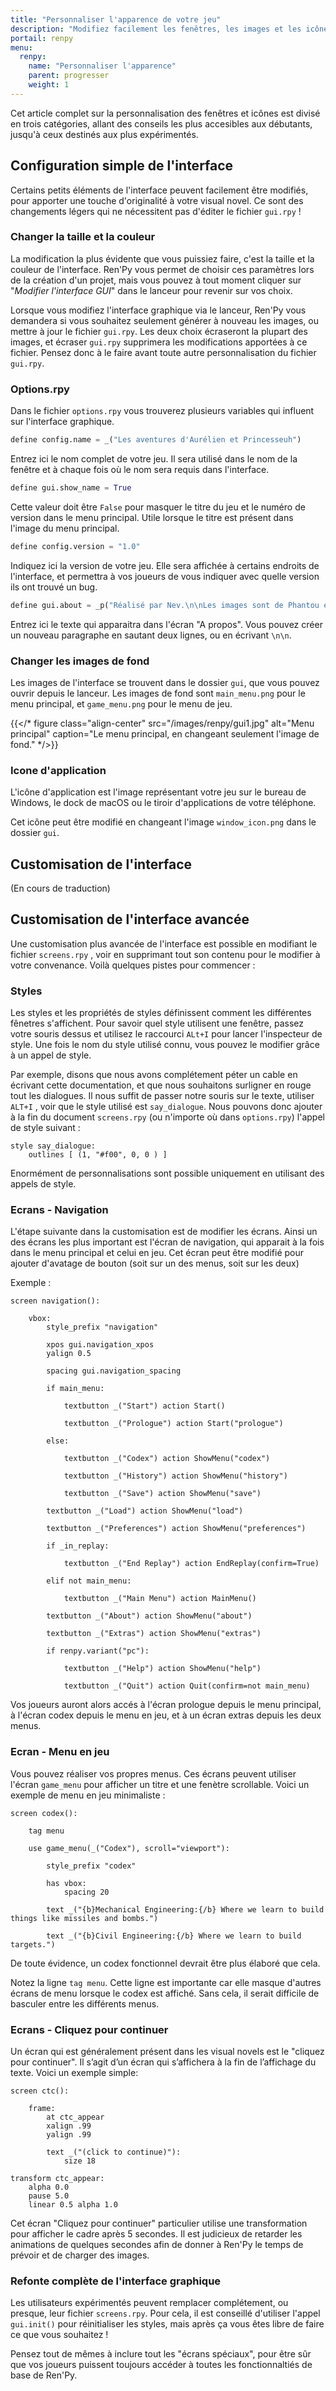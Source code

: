 ```yaml
---
title: "Personnaliser l'apparence de votre jeu"
description: "Modifiez facilement les fenêtres, les images et les icônes de votre jeu Ren'Py."
portail: renpy
menu:
  renpy:
    name: "Personnaliser l'apparence"
    parent: progresser
    weight: 1
---
```


Cet article complet sur la personnalisation des fenêtres et icônes est divisé en trois catégories, allant des conseils les plus accesibles aux débutants, jusqu'à ceux destinés aux plus expérimentés.

## Configuration simple de l'interface

Certains petits éléments de l'interface peuvent facilement être modifiés, pour apporter une touche d'originalité à votre visual novel. Ce sont des changements légers qui ne nécessitent pas d'éditer le fichier `gui.rpy` !

### Changer la taille et la couleur 

La modification la plus évidente que vous puissiez faire, c'est la taille et la couleur de l'interface. Ren'Py vous permet de choisir ces paramètres lors de la création d'un projet, mais vous pouvez à tout moment cliquer sur "*Modifier l'interface GUI*" dans le lanceur pour revenir sur vos choix.

Lorsque vous modifiez l'interface graphique via le lanceur, Ren'Py vous demandera si vous souhaitez seulement générer à nouveau les images, ou mettre à jour le fichier `gui.rpy`. Les deux choix écraseront la plupart des images, et écraser `gui.rpy` supprimera les modifications apportées à ce fichier. Pensez donc à le faire avant toute autre personnalisation du fichier `gui.rpy`.

### Options.rpy

Dans le fichier `options.rpy` vous trouverez plusieurs variables qui influent sur l'interface graphique.

```python
define config.name = _("Les aventures d'Aurélien et Princesseuh")
```

Entrez ici le nom complet de votre jeu. Il sera utilisé dans le nom de la fenêtre et à chaque fois où le nom sera requis dans l'interface.

```python
define gui.show_name = True
```

Cette valeur doit être `False` pour masquer le titre du jeu et le numéro de version dans le menu principal. Utile lorsque le titre est présent dans l'image du menu principal.

```python
define config.version = "1.0"
```

Indiquez ici la version de votre jeu. Elle sera affichée à certains endroits de l'interface, et permettra à vos joueurs de vous indiquer avec quelle version ils ont trouvé un bug.

```python
define gui.about = _p("Réalisé par Nev.\n\nLes images sont de Phantou et Baéto.")
```

Entrez ici le texte qui apparaitra dans l'écran "A propos". Vous pouvez créer un nouveau paragraphe en sautant deux lignes, ou en écrivant `\n\n`.

### Changer les images de fond

Les images de l'interface se trouvent dans le dossier `gui`, que vous pouvez ouvrir depuis le lanceur. Les images de fond sont `main_menu.png` pour le menu principal, et `game_menu.png` pour le menu de jeu.

{{</* figure class="align-center" src="/images/renpy/gui1.jpg" alt="Menu principal" caption="Le menu principal, en changeant seulement l'image de fond." */>}}

### Icone d'application

L'icône d'application est l'image représentant votre jeu sur le bureau de Windows, le dock de macOS ou le tiroir d'applications de votre téléphone.

Cet icône peut être modifié en changeant l'image `window_icon.png` dans le dossier `gui`.

## Customisation de l'interface

(En cours de traduction)

## Customisation de l'interface avancée

Une customisation plus avancée de l'interface est possible en modifiant le fichier `screens.rpy` , voir en supprimant tout son contenu pour le modifier à votre convenance. Voilà quelques pistes pour commencer :

### Styles

Les styles et les propriétés de styles définissent comment les différentes fênetres s'affichent. Pour savoir quel style utilisent une fenêtre, passez votre souris dessus et utilisez le raccourci `ALt+I` pour lancer l'inspecteur de style. Une fois le nom du style utilisé connu, vous pouvez le modifier grâce à un appel de style.

Par exemple, disons que nous avons complétement péter un cable en écrivant cette documentation, et que nous souhaitons surligner en rouge tout les dialogues. Il nous suffit de passer notre souris sur le texte, utiliser `ALT+I` , voir que le style utilisé est `say_dialogue`. Nous pouvons donc ajouter à la fin du document `screens.rpy` (ou n'importe où dans `options.rpy`) l'appel de style suivant :  

```
style say_dialogue:
    outlines [ (1, "#f00", 0, 0 ) ]
```

Enormément de personnalisations sont possible uniquement en utilisant des appels de style.

### Ecrans - Navigation

L'étape suivante dans la customisation est de modifier les écrans. Ainsi un des écrans les plus important est l'écran de navigation, qui apparait à la fois dans le menu principal et celui en jeu. Cet écran peut être modifié pour ajouter d'avatage de bouton (soit sur un des menus, soit sur les deux)

Exemple :

```
screen navigation():

    vbox:
        style_prefix "navigation"

        xpos gui.navigation_xpos
        yalign 0.5

        spacing gui.navigation_spacing

        if main_menu:

            textbutton _("Start") action Start()

            textbutton _("Prologue") action Start("prologue")

        else:

            textbutton _("Codex") action ShowMenu("codex")

            textbutton _("History") action ShowMenu("history")

            textbutton _("Save") action ShowMenu("save")

        textbutton _("Load") action ShowMenu("load")

        textbutton _("Preferences") action ShowMenu("preferences")

        if _in_replay:

            textbutton _("End Replay") action EndReplay(confirm=True)

        elif not main_menu:

            textbutton _("Main Menu") action MainMenu()

        textbutton _("About") action ShowMenu("about")

        textbutton _("Extras") action ShowMenu("extras")

        if renpy.variant("pc"):

            textbutton _("Help") action ShowMenu("help")

            textbutton _("Quit") action Quit(confirm=not main_menu)
```

Vos joueurs auront alors accés à l'écran prologue depuis le menu principal, à l'écran codex depuis le menu en jeu, et à un écran extras depuis les deux menus.

### Ecran - Menu en jeu

Vous pouvez réaliser vos propres menus. Ces écrans peuvent utiliser l'écran `game_menu` pour afficher un titre et une fenètre scrollable. Voici un exemple de menu en jeu minimaliste :

```
screen codex():

    tag menu

    use game_menu(_("Codex"), scroll="viewport"):

        style_prefix "codex"

        has vbox:
            spacing 20

        text _("{b}Mechanical Engineering:{/b} Where we learn to build things like missiles and bombs.")

        text _("{b}Civil Engineering:{/b} Where we learn to build targets.")
```

 De toute évidence, un codex fonctionnel devrait être plus élaboré que cela.

Notez la ligne `tag menu`. Cette ligne est importante car elle masque d'autres écrans de menu lorsque le codex est affiché. Sans cela, il serait difficile de basculer entre les différents menus.

### Ecrans - Cliquez pour continuer

Un écran qui est généralement présent dans les visual novels est le "cliquez pour continuer". Il s’agit d’un écran qui s’affichera à la fin de l’affichage du texte. Voici un exemple simple:

```
screen ctc():

    frame:
        at ctc_appear
        xalign .99
        yalign .99

        text _("(click to continue)"):
            size 18

transform ctc_appear:
    alpha 0.0
    pause 5.0
    linear 0.5 alpha 1.0
```

Cet écran "Cliquez pour continuer" particulier utilise une transformation pour afficher le cadre après 5 secondes. Il est judicieux de retarder les animations de quelques secondes afin de donner à Ren'Py le temps de prévoir et de charger des images.

### Refonte complète de l'interface graphique

Les utilisateurs expérimentés peuvent remplacer complétement, ou presque, leur fichier `screens.rpy`. Pour cela, il est conseillé d'utiliser l'appel `gui.init()` pour réinitialiser les styles, mais après ça vous êtes libre de faire ce que vous souhaitez !

Pensez tout de mêmes à inclure tout les "écrans spéciaux", pour être sûr que vos joueurs puissent toujours accéder à toutes les fonctionnaltiés de base de Ren'Py.